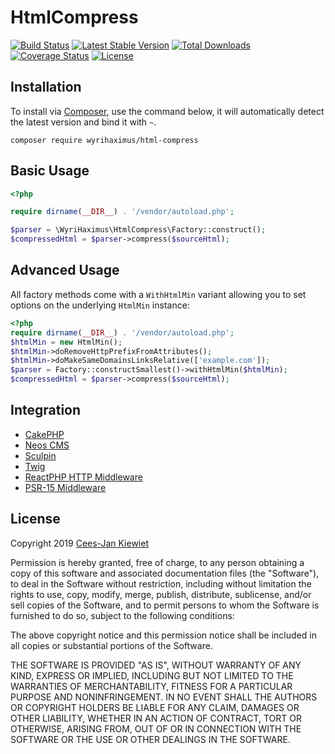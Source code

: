 HtmlCompress
============

[![Build Status](https://travis-ci.com/WyriHaximus/HtmlCompress.png)](https://travis-ci.comg/WyriHaximus/HtmlCompress)
[![Latest Stable Version](https://poser.pugx.org/WyriHaximus/html-compress/v/stable.png)](https://packagist.org/packages/WyriHaximus/html-compress)
[![Total Downloads](https://poser.pugx.org/WyriHaximus/html-compress/downloads.png)](https://packagist.org/packages/WyriHaximus/html-compress)
[![Coverage Status](https://coveralls.io/repos/WyriHaximus/HtmlCompress/badge.png)](https://coveralls.io/r/WyriHaximus/HtmlCompress)
[![License](https://poser.pugx.org/wyrihaximus/html-compress/license.png)](https://packagist.org/packages/wyrihaximus/html-compress)

## Installation ##

To install via [Composer](http://getcomposer.org/), use the command below, it will automatically detect the latest version and bind it with `~`.

```
composer require wyrihaximus/html-compress 
```

## Basic Usage ##

```php
<?php

require dirname(__DIR__) . '/vendor/autoload.php';

$parser = \WyriHaximus\HtmlCompress\Factory::construct();
$compressedHtml = $parser->compress($sourceHtml);
```

## Advanced Usage ##

All factory methods come with a `WithHtmlMin` variant allowing you to set options on the underlying `HtmlMin` instance:

```php
<?php
require dirname(__DIR__) . '/vendor/autoload.php';
$htmlMin = new HtmlMin();
$htmlMin->doRemoveHttpPrefixFromAttributes();
$htmlMin->doMakeSameDomainsLinksRelative(['example.com']);
$parser = Factory::constructSmallest()->withHtmlMin($htmlMin);
$compressedHtml = $parser->compress($sourceHtml);
``` 

## Integration ##

* [CakePHP](https://github.com/WyriHaximus/MinifyHtml)
* [Neos CMS](https://github.com/Flownative/neos-compressor)
* [Sculpin](https://github.com/WyriHaximus/html-compress-sculpin)
* [Twig](https://github.com/nochso/html-compress-twig)
* [ReactPHP HTTP Middleware](https://github.com/WyriHaximus/reactphp-http-middleware-html-compress)
* [PSR-15 Middleware](https://github.com/middlewares/minifier)

## License ##

Copyright 2019 [Cees-Jan Kiewiet](http://wyrihaximus.net/)

Permission is hereby granted, free of charge, to any person
obtaining a copy of this software and associated documentation
files (the "Software"), to deal in the Software without
restriction, including without limitation the rights to use,
copy, modify, merge, publish, distribute, sublicense, and/or sell
copies of the Software, and to permit persons to whom the
Software is furnished to do so, subject to the following
conditions:

The above copyright notice and this permission notice shall be
included in all copies or substantial portions of the Software.

THE SOFTWARE IS PROVIDED "AS IS", WITHOUT WARRANTY OF ANY KIND,
EXPRESS OR IMPLIED, INCLUDING BUT NOT LIMITED TO THE WARRANTIES
OF MERCHANTABILITY, FITNESS FOR A PARTICULAR PURPOSE AND
NONINFRINGEMENT. IN NO EVENT SHALL THE AUTHORS OR COPYRIGHT
HOLDERS BE LIABLE FOR ANY CLAIM, DAMAGES OR OTHER LIABILITY,
WHETHER IN AN ACTION OF CONTRACT, TORT OR OTHERWISE, ARISING
FROM, OUT OF OR IN CONNECTION WITH THE SOFTWARE OR THE USE OR
OTHER DEALINGS IN THE SOFTWARE.
